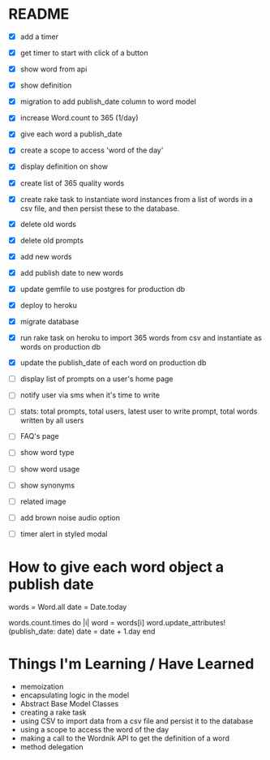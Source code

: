 # README

- [x] add a timer
- [x] get timer to start with click of a button
- [x] show word from api
- [x] show definition
- [x] migration to add publish_date column to word model
- [x] increase Word.count to 365 (1/day)
- [x] give each word a publish_date
- [x] create a scope to access 'word of the day'
- [x] display definition on show
- [x] create list of 365 quality words
- [x] create rake task to instantiate word instances from a list of words in a csv file, and then persist these to the database.
- [x] delete old words
- [x] delete old prompts
- [x] add new words
- [x] add publish date to new words
- [x] update gemfile to use postgres for production db
- [x] deploy to heroku
- [x] migrate database
- [x] run rake task on heroku to import 365 words from csv and instantiate as words on production db
- [x] update the publish_date of each word on production db
- [ ] display list of prompts on a user's home page
- [ ] notify user via sms when it's time to write
- [ ] stats: total prompts, total users, latest user to write prompt, total words written by all users
- [ ] FAQ's page
- [ ] show word type
- [ ] show word usage
- [ ] show synonyms
- [ ] related image
- [ ] add brown noise audio option
- [ ] timer alert in styled modal


# How to give each word object a publish date

  words = Word.all
  date = Date.today

  words.count.times do |i|
    word = words[i]
    word.update_attributes!(publish_date: date)
    date = date + 1.day
  end

# Things I'm Learning / Have Learned

- memoization
- encapsulating logic in the model
- Abstract Base Model Classes
- creating a rake task
- using CSV to import data from a csv file and persist it to the database
- using a scope to access the word of the day
- making a call to the Wordnik API to get the definition of a word
- method delegation
